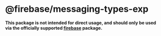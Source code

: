 # @firebase/messaging-types-exp

**This package is not intended for direct usage, and should only be used via the officially supported [firebase](https://www.npmjs.com/package/firebase) package.**
